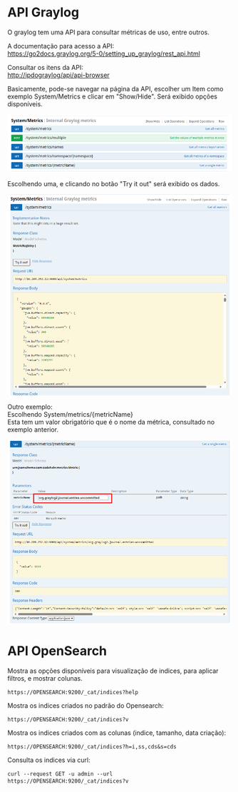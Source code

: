 # API Graylog
O graylog tem uma API para consultar métricas de uso, entre outros.

A documentação para acesso a API:\
<https://go2docs.graylog.org/5-0/setting_up_graylog/rest_api.html>

Consultar os itens da API:\
<http://ipdograylog/api/api-browser>

Basicamente, pode-se navegar na página da API, escolher um Item como exemplo System/Metrics e clicar em "Show/Hide".
Será exibido opções disponíveis.

![](img/1.png)

Escolhendo uma, e clicando no botão "Try it out" será exibido os dados.

![](img/2.png)

Outro exemplo:\
Escolhendo System/metrics/{metricName}\
Esta tem um valor obrigatório que é o nome da métrica, consultado no exemplo anterior.

![](img/3.png)


# API OpenSearch


Mostra as opções disponíveis para visualização de indices, para aplicar filtros, e mostrar colunas.
```
https://OPENSEARCH:9200/_cat/indices?help
```

Mostra os indices criados no padrão do Opensearch:
```
https://OPENSEARCH:9200/_cat/indices?v
```

Mostra os indices criados com as colunas (indice, tamanho, data criação):
```
https://OPENSEARCH:9200/_cat/indices?h=i,ss,cds&s=cds
```

Consulta os indices via curl:
```
curl --request GET -u admin --url 
https://OPENSEARCH:9200/_cat/indices?v